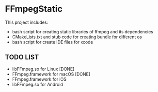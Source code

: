 # FFmpegStatic 

This project includes:

- bash script for creating static libraries of ffmpeg and its dependencies
- CMakeLists.txt and stub code for creating bundle for different os
- bash script for create IDE files for xcode


## TODO LIST

* libFFmpeg.so for Linux [DONE]
* FFmpeg.framework for macOS [DONE]
* FFmpeg.framework for iOS
* libFFmpeg.so for Android 
